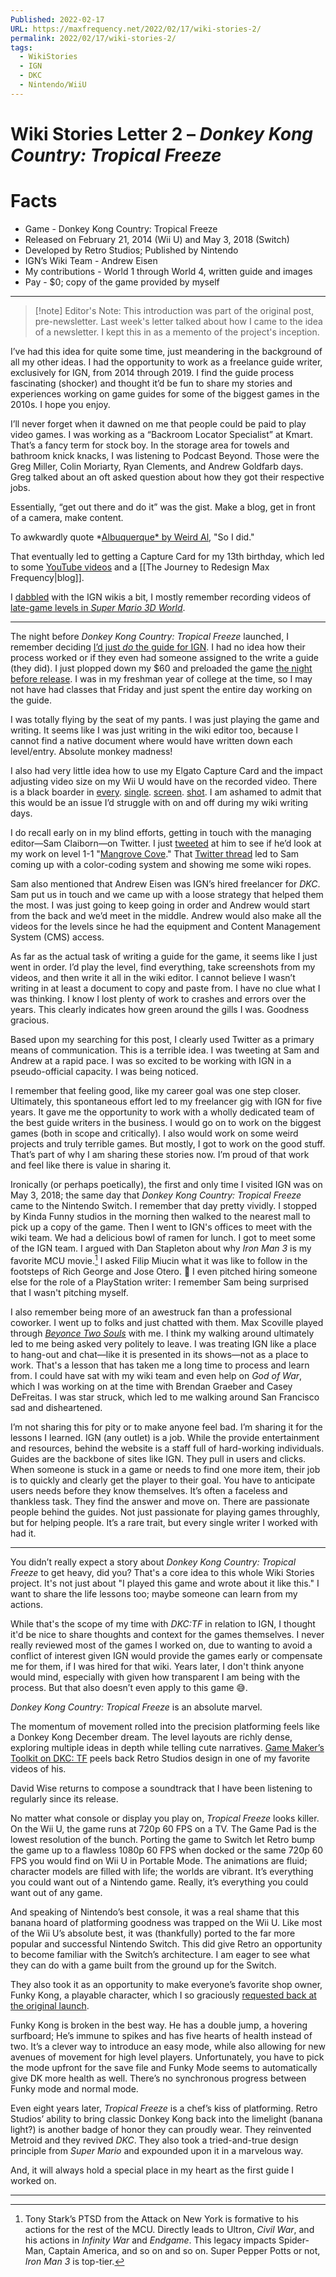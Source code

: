 ```yaml
---
Published: 2022-02-17
URL: https://maxfrequency.net/2022/02/17/wiki-stories-2/
permalink: 2022/02/17/wiki-stories-2/
tags:
  - WikiStories
  - IGN
  - DKC
  - Nintendo/WiiU
---
```

# Wiki Stories Letter 2 – *Donkey Kong Country: Tropical Freeze*

# Facts

- Game - Donkey Kong Country: Tropical Freeze
- Released on February 21, 2014 (Wii U) and May 3, 2018 (Switch)
- Developed by Retro Studios; Published by Nintendo
- IGN’s Wiki Team - Andrew Eisen
- My contributions - World 1 through World 4, written guide and images
- Pay - $0; copy of the game provided by myself

---

>[!note] Editor's Note: 
>This introduction was part of the original post, pre-newsletter. Last week's letter talked about how I came to the idea of a newsletter. I kept this in as a memento of the project's inception.

I’ve had this idea for quite some time, just meandering in the background of all my other ideas. I had the opportunity to work as a freelance guide writer, exclusively for IGN, from 2014 through 2019. I find the guide process fascinating (shocker) and thought it’d be fun to share my stories and experiences working on game guides for some of the biggest games in the 2010s. I hope you enjoy.

I’ll never forget when it dawned on me that people could be paid to play video games. I was working as a “Backroom Locator Specialist” at Kmart. That’s a fancy term for stock boy. In the storage area for towels and bathroom knick knacks, I was listening to Podcast Beyond. Those were the Greg Miller, Colin Moriarty, Ryan Clements, and Andrew Goldfarb days. Greg talked about an oft asked question about how they got their respective jobs.

Essentially, “get out there and do it” was the gist. Make a blog, get in front of a camera, make content.

To awkwardly quote *[Albuquerque* by Weird Al](https://youtube.com/watch?v=Fn58OF_lA-Q&t=517), "So I did."

That eventually led to getting a Capture Card for my 13th birthday, which led to some [YouTube videos](https://www.youtube.com/maxfrequency) and a [[The Journey to Redesign Max Frequency|blog]].

I [dabbled](https://twitter.com/MaxRoberts143/status/427150895910907904) with the IGN wikis a bit, I mostly remember recording videos of [late-game levels in *Super Mario 3D World*](https://youtube.com/watch?v=N4Jzhb54ouQ).

---

The night before *Donkey Kong Country: Tropical Freeze* launched, I remember deciding [I’d just *do* the guide for IGN](https://twitter.com/MaxRoberts143/status/436886042562809856). I had no idea how their process worked or if they even had someone assigned to the write a guide (they did). I just plopped down my $60 and preloaded the game [the night before release](https://twitter.com/MaxRoberts143/status/436728589656940544). I was in my freshman year of college at the time, so I may not have had classes that Friday and just spent the entire day working on the guide.

I was totally flying by the seat of my pants. I was just playing the game and writing. It seems like I was just writing in the wiki editor too, because I cannot find a native document where would have written down each level/entry. Absolute monkey madness!

I also had very little idea how to use my Elgato Capture Card and the impact adjusting video size on my Wii U would have on the recorded video. There is a black boarder in [every](https://oyster.ignimgs.com/mediawiki/apis.ign.com/donkey-kong-country-tropical-freeze/6/6e/1-1_Puzzle_Piece_1_Location.png?width=960). [single](https://oyster.ignimgs.com/mediawiki/apis.ign.com/donkey-kong-country-tropical-freeze/b/b6/1-1_Puzzle_Piece_4_Location.png?width=960). [screen](https://oyster.ignimgs.com/mediawiki/apis.ign.com/donkey-kong-country-tropical-freeze/8/83/4-1_PP1.png?width=960). [shot](https://oyster.ignimgs.com/mediawiki/apis.ign.com/donkey-kong-country-tropical-freeze/3/3d/4-6_KONG1.png?width=960). I am ashamed to admit that this would be an issue I’d struggle with on and off during my wiki writing days.

I do recall early on in my blind efforts, getting in touch with the managing editor—Sam Claiborn—on Twitter. I just [tweeted](https://twitter.com/MaxRoberts143/status/436959128976506880) at him to see if he’d look at my work on level 1-1 "[Mangrove Cove](https://www.ign.com/wikis/donkey-kong-country-tropical-freeze/1-1_Mangrove_Cove)." That [Twitter thread](https://twitter.com/MaxRoberts143/status/436967770886922240?s=20) led to Sam coming up with a color-coding system and showing me some wiki ropes.

Sam also mentioned that Andrew Eisen was IGN’s hired freelancer for *DKC*. Sam put us in touch and we came up with a loose strategy that helped them the most. I was just going to keep going in order and Andrew would start from the back and we’d meet in the middle. Andrew would also make all the videos for the levels since he had the equipment and Content Management System (CMS) access.

As far as the actual task of writing a guide for the game, it seems like I just went in order. I’d play the level, find everything, take screenshots from my videos, and then write it all in the wiki editor. I cannot believe I wasn’t writing in at least a document to copy and paste from. I have no clue what I was thinking. I know I lost plenty of work to crashes and errors over the years. This clearly indicates how green around the gills I was. Goodness gracious.

Based upon my searching for this post, I clearly used Twitter as a primary means of communication. This is a terrible idea. I was tweeting at Sam and Andrew at a rapid pace. I was so excited to be working with IGN in a pseudo-official capacity. I was being noticed.

I remember that feeling good, like my career goal was one step closer. Ultimately, this spontaneous effort led to my freelancer gig with IGN for five years. It gave me the opportunity to work with a wholly dedicated team of the best guide writers in the business. I would go on to work on the biggest games (both in scope and critically). I also would work on some weird projects and truly terrible games. But mostly, I got to work on the good stuff. That’s part of why I am sharing these stories now. I’m proud of that work and feel like there is value in sharing it.

Ironically (or perhaps poetically), the first and only time I visited IGN was on May 3, 2018; the same day that *Donkey Kong Country: Tropical Freeze* came to the Nintendo Switch. I remember that day pretty vividly. I stopped by Kinda Funny studios in the morning then walked to the nearest mall to pick up a copy of the game. Then I went to IGN's offices to meet with the wiki team. We had a delicious bowl of ramen for lunch. I got to meet some of the IGN team. I argued with Dan Stapleton about why *Iron Man 3* is my favorite MCU movie.[^1] I asked Filip Miucin what it was like to follow in the footsteps of Rich George and Jose Otero. 😬 I even pitched hiring someone else for the role of a PlayStation writer: I remember Sam being surprised that I wasn't pitching myself.

I also remember being more of an awestruck fan than a professional coworker. I went up to folks and just chatted with them. Max Scoville played through *[Beyonce Two Souls](https://www.ign.com/videos/2018/04/27/beyonce-two-souls-is-a-real-game)* with me. I think my walking around ultimately led to me being asked very politely to leave. I was treating IGN like a place to hang-out and chat—like it is presented in its shows—not as a place to work. That's a lesson that has taken me a long time to process and learn from. I could have sat with my wiki team and even help on *God of War*, which I was working on at the time with Brendan Graeber and Casey DeFreitas. I was star struck, which led to me walking around San Francisco sad and disheartened.

I’m not sharing this for pity or to make anyone feel bad. I’m sharing it for the lessons I learned. IGN (any outlet) is a job. While the provide entertainment and resources, behind the website is a staff full of hard-working individuals. Guides are the backbone of sites like IGN. They pull in users and clicks. When someone is stuck in a game or needs to find one more item, their job is to quickly and clearly get the player to their goal. You have to anticipate users needs before they know themselves. It’s often a faceless and thankless task. They find the answer and move on. There are passionate people behind the guides. Not just passionate for playing games throughly, but for helping people. It’s a rare trait, but every single writer I worked with had it.

---

You didn’t really expect a story about *Donkey Kong Country: Tropical Freeze* to get heavy, did you? That's a core idea to this whole Wiki Stories project. It's not just about "I played this game and wrote about it like this." I want to share the life lessons too; maybe someone can learn from my actions.

While that's the scope of my time with *DKC:TF* in relation to IGN, I thought it'd be nice to share thoughts and context for the games themselves. I never really reviewed most of the games I worked on, due to wanting to avoid a conflict of interest given IGN would provide the games early or compensate me for them, if I was hired for that wiki. Years later, I don't think anyone would mind, especially with given how transparent I am being with the process. But that also doesn’t even apply to this game 😅.

*Donkey Kong Country: Tropical Freeze* is an absolute marvel.

The momentum of movement rolled into the precision platforming feels like a Donkey Kong December dream. The level layouts are richly dense, exploring multiple ideas in depth while telling cute narratives. [Game Maker’s Toolkit on DKC: TF](https://youtube.com/watch?v=JqHcE6B4OP4) peels back Retro Studios design in one of my favorite videos of his.

David Wise returns to compose a soundtrack that I have been listening to regularly since its release.

No matter what console or display you play on, *Tropical Freeze* looks killer. On the Wii U, the game runs at 720p 60 FPS on a TV. The Game Pad is the lowest resolution of the bunch. Porting the game to Switch let Retro bump the game up to a flawless 1080p 60 FPS when docked or the same 720p 60 FPS you would find on Wii U in Portable Mode. The animations are fluid; character models are filled with life; the worlds are vibrant. It’s everything you could want out of a Nintendo game. Really, it’s everything you could want out of any game.

And speaking of Nintendo’s best console, it was a real shame that this banana hoard of platforming goodness was trapped on the Wii U. Like most of the Wii U’s absolute best, it was (thankfully) ported to the far more popular and successful Nintendo Switch. This did give Retro an opportunity to become familiar with the Switch’s architecture. I am eager to see what they can do with a game built from the ground up for the Switch.

They also took it as an opportunity to make everyone’s favorite shop owner, Funky Kong, a playable character, which I so graciously [requested back at the original launch](https://twitter.com/MaxRoberts143/status/1463475736870858760).

Funky Kong is broken in the best way. He has a double jump, a hovering surfboard; He’s immune to spikes and has five hearts of health instead of two. It’s a clever way to introduce an easy mode, while also allowing for new avenues of movement for high level players. Unfortunately, you have to pick the mode upfront for the save file and Funky Mode seems to automatically give DK more health as well. There’s no synchronous progress between Funky mode and normal mode.

Even eight years later, *Tropical Freeze* is a chef’s kiss of platforming. Retro Studios’ ability to bring classic Donkey Kong back into the limelight (banana light?) is another badge of honor they can proudly wear. They reinvented Metroid and they revived *DKC*. They also took a tried-and-true design principle from *Super Mario* and expounded upon it in a marvelous way.

And, it will always hold a special place in my heart as the first guide I worked on.

---

[^1]: Tony Stark’s PTSD from the Attack on New York is formative to his actions for the rest of the MCU. Directly leads to Ultron, *Civil War*, and his actions in *Infinity War* and *Endgame*. This legacy impacts Spider-Man, Captain America, and so on and so on. Super Pepper Potts or not, *Iron Man 3* is top-tier. 